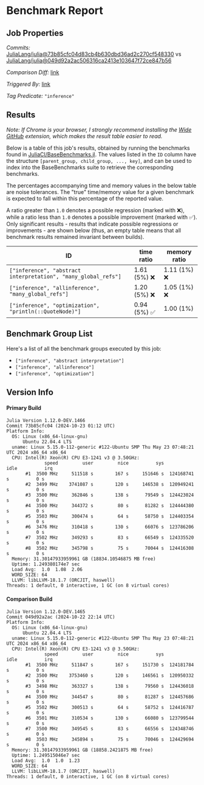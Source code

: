 # Benchmark Report

## Job Properties

*Commits:* [JuliaLang/julia@73b85cfc04d83cb4b630dbd36ad2c270cf548330](https://github.com/JuliaLang/julia/commit/73b85cfc04d83cb4b630dbd36ad2c270cf548330) vs [JuliaLang/julia@049d92a2ac506316ca2413e103647f72ce847b56](https://github.com/JuliaLang/julia/commit/049d92a2ac506316ca2413e103647f72ce847b56)

*Comparison Diff:* [link](https://github.com/JuliaLang/julia/compare/049d92a2ac506316ca2413e103647f72ce847b56..73b85cfc04d83cb4b630dbd36ad2c270cf548330)

*Triggered By:* [link](https://github.com/JuliaLang/julia/commit/73b85cfc04d83cb4b630dbd36ad2c270cf548330#commitcomment-148630102)

*Tag Predicate:* `"inference"`

## Results

*Note: If Chrome is your browser, I strongly recommend installing the [Wide GitHub](https://chrome.google.com/webstore/detail/wide-github/kaalofacklcidaampbokdplbklpeldpj?hl=en)
extension, which makes the result table easier to read.*

Below is a table of this job's results, obtained by running the benchmarks found in
[JuliaCI/BaseBenchmarks.jl](https://github.com/JuliaCI/BaseBenchmarks.jl). The values
listed in the `ID` column have the structure `[parent_group, child_group, ..., key]`,
and can be used to index into the BaseBenchmarks suite to retrieve the corresponding
benchmarks.

The percentages accompanying time and memory values in the below table are noise tolerances. The "true"
time/memory value for a given benchmark is expected to fall within this percentage of the reported value.

A ratio greater than `1.0` denotes a possible regression (marked with :x:), while a ratio less
than `1.0` denotes a possible improvement (marked with :white_check_mark:). Only significant results - results
that indicate possible regressions or improvements - are shown below (thus, an empty table means that all
benchmark results remained invariant between builds).

| ID | time ratio | memory ratio |
|----|------------|--------------|
| `["inference", "abstract interpretation", "many_global_refs"]` | 1.61 (5%) :x: | 1.11 (1%) :x: |
| `["inference", "allinference", "many_global_refs"]` | 1.20 (5%) :x: | 1.05 (1%) :x: |
| `["inference", "optimization", "println(::QuoteNode)"]` | 0.94 (5%) :white_check_mark: | 1.00 (1%)  |

## Benchmark Group List

Here's a list of all the benchmark groups executed by this job:

- `["inference", "abstract interpretation"]`
- `["inference", "allinference"]`
- `["inference", "optimization"]`

## Version Info

#### Primary Build

```
Julia Version 1.12.0-DEV.1466
Commit 73b85cfc04 (2024-10-23 01:12 UTC)
Platform Info:
  OS: Linux (x86_64-linux-gnu)
      Ubuntu 22.04.4 LTS
  uname: Linux 5.15.0-112-generic #122-Ubuntu SMP Thu May 23 07:48:21 UTC 2024 x86_64 x86_64
  CPU: Intel(R) Xeon(R) CPU E3-1241 v3 @ 3.50GHz: 
              speed         user         nice          sys         idle          irq
       #1  3500 MHz     511518 s        167 s     151646 s  124168741 s          0 s
       #2  3499 MHz    3741087 s        120 s     146538 s  120949241 s          0 s
       #3  3500 MHz     362846 s        138 s      79549 s  124423024 s          0 s
       #4  3500 MHz     344372 s         80 s      81282 s  124444380 s          0 s
       #5  3503 MHz     300474 s         64 s      58750 s  124403354 s          0 s
       #6  3476 MHz     310418 s        130 s      66076 s  123786206 s          0 s
       #7  3502 MHz     349293 s         83 s      66549 s  124335520 s          0 s
       #8  3502 MHz     345798 s         75 s      70044 s  124416308 s          0 s
  Memory: 31.30147933959961 GB (18834.10546875 MB free)
  Uptime: 1.249380174e7 sec
  Load Avg:  1.0  1.08  2.06
  WORD_SIZE: 64
  LLVM: libLLVM-18.1.7 (ORCJIT, haswell)
Threads: 1 default, 0 interactive, 1 GC (on 8 virtual cores)

```

#### Comparison Build

```
Julia Version 1.12.0-DEV.1465
Commit 049d92a2ac (2024-10-22 22:14 UTC)
Platform Info:
  OS: Linux (x86_64-linux-gnu)
      Ubuntu 22.04.4 LTS
  uname: Linux 5.15.0-112-generic #122-Ubuntu SMP Thu May 23 07:48:21 UTC 2024 x86_64 x86_64
  CPU: Intel(R) Xeon(R) CPU E3-1241 v3 @ 3.50GHz: 
              speed         user         nice          sys         idle          irq
       #1  3500 MHz     511847 s        167 s     151730 s  124181784 s          0 s
       #2  3500 MHz    3753460 s        120 s     146561 s  120950332 s          0 s
       #3  3498 MHz     363327 s        138 s      79560 s  124436018 s          0 s
       #4  3500 MHz     344547 s         80 s      81287 s  124457686 s          0 s
       #5  3502 MHz     300513 s         64 s      58752 s  124416787 s          0 s
       #6  3501 MHz     310534 s        130 s      66080 s  123799544 s          0 s
       #7  3500 MHz     349545 s         83 s      66556 s  124348746 s          0 s
       #8  3503 MHz     345894 s         75 s      70046 s  124429694 s          0 s
  Memory: 31.30147933959961 GB (18858.2421875 MB free)
  Uptime: 1.249515046e7 sec
  Load Avg:  1.0  1.0  1.23
  WORD_SIZE: 64
  LLVM: libLLVM-18.1.7 (ORCJIT, haswell)
Threads: 1 default, 0 interactive, 1 GC (on 8 virtual cores)

```
